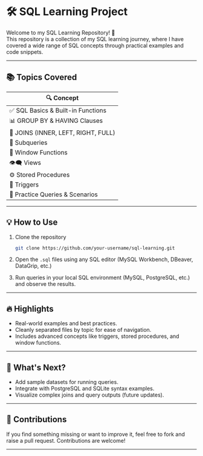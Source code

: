 # 🛠️ SQL Learning Project

Welcome to my SQL Learning Repository! 🚀  
This repository is a collection of my SQL learning journey, where I have covered a wide range of SQL concepts through practical examples and code snippets.

---

## 📚 Topics Covered

| 🔍 Concept                        
|----------------------------------
| ✅ SQL Basics & Built-in Functions
| 📊 GROUP BY & HAVING Clauses
| 🔗 JOINS (INNER, LEFT, RIGHT, FULL)
| 🔁 Subqueries
| 🧠 Window Functions
| 👁️‍🗨️ Views
| ⚙️ Stored Procedures
| 🎯 Triggers
| 🧪 Practice Queries & Scenarios

---

## 💡 How to Use

1. Clone the repository  
   ```bash
   git clone https://github.com/your-username/sql-learning.git
   ```

2. Open the `.sql` files using any SQL editor (MySQL Workbench, DBeaver, DataGrip, etc.)

3. Run queries in your local SQL environment (MySQL, PostgreSQL, etc.) and observe the results.

---

## 🔥 Highlights

- Real-world examples and best practices.
- Cleanly separated files by topic for ease of navigation.
- Includes advanced concepts like triggers, stored procedures, and window functions.

---

## 🌱 What's Next?

- Add sample datasets for running queries.
- Integrate with PostgreSQL and SQLite syntax examples.
- Visualize complex joins and query outputs (future updates).

---

## 🤝 Contributions

If you find something missing or want to improve it, feel free to fork and raise a pull request. Contributions are welcome!

---
